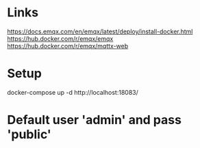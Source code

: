 # Links
https://docs.emqx.com/en/emqx/latest/deploy/install-docker.html
https://hub.docker.com/r/emqx/emqx
https://hub.docker.com/r/emqx/mqttx-web

# Setup
docker-compose up -d
http://localhost:18083/

# Default user 'admin' and pass 'public'